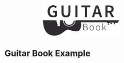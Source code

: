 <p align="center">
  <a href="https://guitar-book.netlify.app">
    <img alt="Guitar Book" src="../../gatsby-theme-guitar-book/src/assets/GuitarBookIcon.svg" width="250" />
  </a>
</p>

# Guitar Book Example

